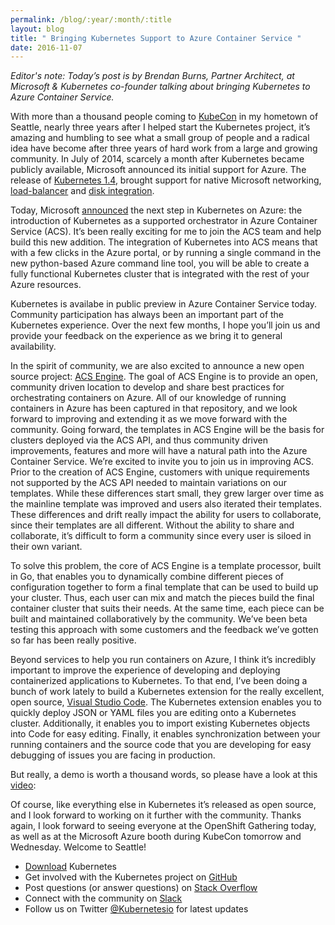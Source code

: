 ```yaml
---
permalink: /blog/:year/:month/:title
layout: blog
title: " Bringing Kubernetes Support to Azure Container Service "
date: 2016-11-07
---
```

_Editor's note: Today’s post is by Brendan Burns, Partner Architect, at Microsoft & Kubernetes co-founder talking about bringing Kubernetes to Azure Container Service._  
  
With more than a thousand people coming to [KubeCon](http://events.linuxfoundation.org/events/kubecon) in my hometown of Seattle, nearly three years after I helped start the Kubernetes project, it’s amazing and humbling to see what a small group of people and a radical idea have become after three years of hard work from a large and growing community. In July of 2014, scarcely a month after Kubernetes became publicly available, Microsoft announced its initial support for Azure. The release of [Kubernetes 1.4](http://blog.kubernetes.io/2016/09/kubernetes-1.4-making-it-easy-to-run-on-kuberentes-anywhere.html), brought support for native Microsoft networking, [load-balancer](https://github.com/kubernetes/kubernetes/pull/28821) and [disk integration](https://github.com/kubernetes/kubernetes/pull/29836).&nbsp;  
  
Today, Microsoft [announced](https://azure.microsoft.com/en-us/blog/azure-container-service-the-cloud-s-most-open-option-for-containers/) the next step in Kubernetes on Azure: the introduction of Kubernetes as a supported orchestrator in Azure Container Service (ACS). It’s been really exciting for me to join the ACS team and help build this new addition. The integration of Kubernetes into ACS means that with a few clicks in the Azure portal, or by running a single command in the new python-based Azure command line tool, you will be able to create a fully functional Kubernetes cluster that is integrated with the rest of your Azure resources.  
  
Kubernetes is availabe in public preview in Azure Container Service today. Community participation has always been an important part of the Kubernetes experience. Over the next few months, I hope you’ll join us and provide your feedback on the experience as we bring it to general availability.  
  
In the spirit of community, we are also excited to announce a new open source project: [ACS Engine](https://github.com/azure/acs-engine). The goal of ACS Engine is to provide an open, community driven location to develop and share best practices for orchestrating containers on Azure. All of our knowledge of running containers in Azure has been captured in that repository, and we look forward to improving and extending it as we move forward with the community. Going forward, the templates in ACS Engine will be the basis for clusters deployed via the ACS API, and thus community driven improvements, features and more will have a natural path into the Azure Container Service. We’re excited to invite you to join us in improving ACS. Prior to the creation of ACS Engine, customers with unique requirements not supported by the ACS API needed to maintain variations on our templates. While these differences start small, they grew larger over time as the mainline template was improved and users also iterated their templates. These differences and drift really impact the ability for users to collaborate, since their templates are all different. Without the ability to share and collaborate, it’s difficult to form a community since every user is siloed in their own variant.  
  
To solve this problem, the core of ACS Engine is a template processor, built in Go, that enables you to dynamically combine different pieces of configuration together to form a final template that can be used to build up your cluster. Thus, each user can mix and match the pieces build the final container cluster that suits their needs. At the same time, each piece can be built and maintained collaboratively by the community. We’ve been beta testing this approach with some customers and the feedback we’ve gotten so far has been really positive.  
  
Beyond services to help you run containers on Azure, I think it’s incredibly important to improve the experience of developing and deploying containerized applications to Kubernetes. To that end, I’ve been doing a bunch of work lately to build a Kubernetes extension for the really excellent, open source, [Visual Studio Code](https://code.visualstudio.com/). The Kubernetes extension enables you to quickly deploy JSON or YAML files you are editing onto a Kubernetes cluster. Additionally, it enables you to import existing Kubernetes objects into Code for easy editing. Finally, it enables synchronization between your running containers and the source code that you are developing for easy debugging of issues you are facing in production.  
  
But really, a demo is worth a thousand words, so please have a look at this [video](https://www.youtube.com/watch?v=nhY9XdzNbbY):  

  

  
  
Of course, like everything else in Kubernetes it’s released as open source, and I look forward to working on it further with the community. Thanks again, I look forward to seeing everyone at the OpenShift Gathering today, as well as at the Microsoft Azure booth during KubeCon tomorrow and Wednesday. Welcome to Seattle!  
  
  

- [Download](http://get.k8s.io/) Kubernetes
- Get involved with the Kubernetes project on [GitHub](https://github.com/kubernetes/kubernetes)&nbsp;
- Post questions (or answer questions) on [Stack Overflow](http://stackoverflow.com/questions/tagged/kubernetes)&nbsp;
- Connect with the community on [Slack](http://slack.k8s.io/)
- Follow us on Twitter [@Kubernetesio](https://twitter.com/kubernetesio) for latest updates
